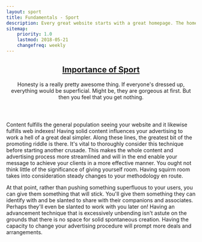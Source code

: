 ```yaml
---
layout: sport
title: Fundamentals - Sport
description: Every great website starts with a great homepage. The homepage tells your viewers what your site is all about and gives your viewers a place to come back to.
sitemap:
    priority: 1.0
    lastmod: 2018-05-21
    changefreq: weekly
---
```

<header class="major">
    <h2>
        <a href="#">Importance of Sport</a>
    </h2>
    <p>Honesty is a really pretty awesome thing. If everyone's dressed up, everything would be superficial. Might be, they
        are gorgeous at first. But then you feel that you get nothing.
    </p>
</header>
<p>
    Content fulfills the general population seeing your website and it likewise fulfills web indexes! Having solid content influences
    your advertising to work a hell of a great deal simpler. Along these lines, the greatest bit of the promoting riddle
    is there. It's vital to thoroughly consider this technique before starting another crusade. This makes the whole content
    and advertising process more streamlined and will in the end enable your message to achieve your clients in a more effective
    manner. You ought not think little of the significance of giving yourself room. Having squirm room takes into consideration
    steady changes to your methodology en route.
    <p>
    </p>
    At that point, rather than pushing something superfluous to your users, you can give them something that will stick. You'll
    give them something they can identify with and be slanted to share with their companions and associates. Perhaps they'll
    even be slanted to work with you later on! Having an advancement technique that is excessively unbending isn't astute
    on the grounds that there is no space for solid spontaneous creation. Having the capacity to change your advertising
    procedure will prompt more deals and arrangements.
</p>
